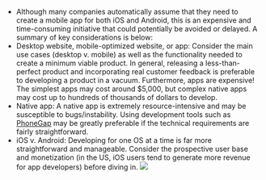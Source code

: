 * Although many companies automatically assume that they need to create a mobile app for both iOS and Android, this is an expensive and time-consuming initiative that could potentially be avoided or delayed.  A summary of key considerations is below:
* Desktop website, mobile-optimized website, or app: Consider the main use cases (desktop v. mobile) as well as the functionality needed to create a minimum viable product.  In general, releasing a less-than-perfect product and incorporating real customer feedback is preferable to developing a product in a vacuum.  Furthermore, apps are expensive!  The simplest apps may cost around $5,000, but complex native apps may cost up to hundreds of thousands of dollars to develop.
* Native app: A native app is extremely resource-intensive and may be susceptible to bugs/instability.  Using development tools such as [PhoneGap](http://phonegap.com) may be greatly preferable if the technical requirements are fairly straightforward.
* iOS v. Android: Developing for one OS at a time is far more straightforward and manageable.  Consider the prospective user base and monetization (in the US, iOS users tend to generate more revenue for app developers) before diving in.
![](http://buzztala.com/wp-content/uploads/2013/06/Android.Apple_.001.png)
